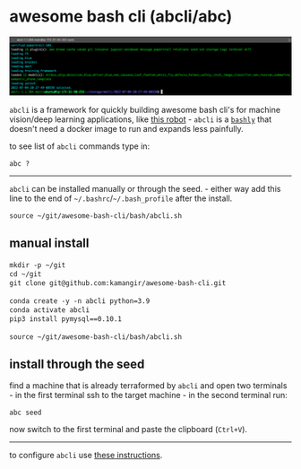 # awesome bash cli (abcli/abc)

![image](./assets/marquee.png)

`abcli` is a framework for quickly building awesome bash cli's for machine vision/deep learning applications, like [this robot](https://github.com/kamangir/blue-rvr) - `abcli` is a [`bashly`](https://github.com/DannyBen/bashly) that doesn't need a docker image to run and expands less painfully.

to see list of `abcli` commands type in:

```
abc ?
```

---

`abcli` can be installed manually or through the seed. - either way add this line to the end of `~/.bashrc`/`~/.bash_profile` after the install.

```
source ~/git/awesome-bash-cli/bash/abcli.sh
```

## manual install

```
mkdir -p ~/git
cd ~/git
git clone git@github.com:kamangir/awesome-bash-cli.git

conda create -y -n abcli python=3.9
conda activate abcli
pip3 install pymysql==0.10.1

source ~/git/awesome-bash-cli/bash/abcli.sh
```
## install through the seed

find a machine that is already terraformed by `abcli` and open two terminals - in the first terminal ssh to the target machine - in the second terminal run:

```
abc seed
```

now switch to the first terminal and paste the clipboard (`Ctrl+V`).

---

to configure `abcli` use [these instructions](./bash/bootstrap/config/README.md).


